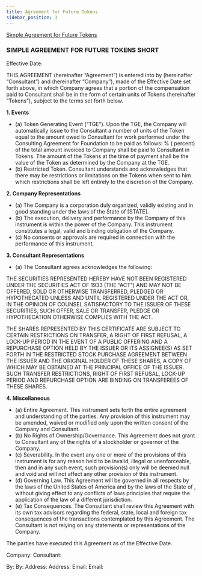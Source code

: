 ```yaml
---
title: Agreement for Future Tokens
sidebar_position: 3
---
```


[Simple Agreement for Future Tokens](../papers/Rolling-SAFE-Template.docx)

### SIMPLE AGREEMENT FOR FUTURE TOKENS SHORT

Effective Date:

THIS AGREEMENT (hereinafter “Agreement”) is entered into by (hereinafter “Consultant”) and (hereinafter “Company”), made of the Effective Date set forth above, in which Company agrees that a portion of the compensation paid to Consultant shall be in the form of certain units of Tokens (hereinafter “Tokens”), subject to the terms set forth below.

**1. Events**

-   (a) Token Generating Event (“TGE”). Upon the TGE, the Company will automatically issue to the Consultant a number of units of the Token equal to the amount owed to Consultant for work performed under the Consulting Agreement for Foundation to be paid as follows:
    % ( percent) of the total amount invoiced to Company shall be paid to Consultant in Tokens. The amount of the Tokens at the time of payment shall be the value of the Token as determined by the Company at the TGE.
-   (b) Restricted Token. Consultant understands and acknowledges that there may be restrictions or limitations on the Tokens when sent to him which restrictions shall be left entirely to the discretion of the Company.

**2. Company Representations**

-   (a) The Company is a corporation duly organized, validly existing and in good standing under the laws of the State of [STATE].
-   (b) The execution, delivery and performance by the Company of this instrument is within the power of the Company. This instrument constitutes a legal, valid and binding obligation of the Company.
-   (c) No consents or approvals are required in connection with the performance of this instrument.

**3. Consultant Representations**

-   (a) The Consultant agrees acknowledges the following:

THE SECURITIES REPRESENTED HEREBY HAVE NOT BEEN REGISTERED UNDER THE SECURITIES ACT OF 1933 (THE “ACT”) AND MAY NOT BE OFFERED, SOLD OR OTHERWISE TRANSFERRED, PLEDGED OR HYPOTHECATED UNLESS AND UNTIL REGISTERED UNDER THE ACT OR, IN THE OPINION OF COUNSEL SATISFACTORY TO THE ISSUER OF THESE SECURITIES, SUCH OFFER, SALE OR TRANSFER, PLEDGE OR HYPOTHECATION OTHERWISE COMPLIES WITH THE ACT.

THE SHARES REPRESENTED BY THIS CERTIFICATE ARE SUBJECT TO CERTAIN RESTRICTIONS ON TRANSFER, A RIGHT OF FIRST REFUSAL, A LOCK-UP PERIOD IN THE EVENT OF A PUBLIC OFFERING AND A REPURCHASE OPTION HELD BY THE ISSUER OR ITS ASSIGNEE(S) AS SET FORTH IN THE RESTRICTED STOCK PURCHASE AGREEMENT BETWEEN THE ISSUER AND THE ORIGINAL HOLDER OF THESE SHARES, A COPY OF WHICH MAY BE OBTAINED AT THE PRINCIPAL OFFICE OF THE ISSUER. SUCH TRANSFER RESTRICTIONS, RIGHT OF FIRST REFUSAL, LOCK-UP PERIOD AND REPURCHASE OPTION ARE BINDING ON TRANSFEREES OF THESE SHARES.

**4. Miscellaneous**

-   (a) Entire Agreement. This instrument sets forth the entire agreement and understanding of the parties. Any provision of this instrument may be amended, waived or modified only upon the written consent of the Company and Consultant.
-   (b) No Rights of Ownership/Governance. This Agreement does not grant to Consultant any of the rights of a stockholder or governor of the Company.
-   (c) Severability. In the event any one or more of the provisions of this instrument is for any reason held to be invalid, illegal or unenforceable, then and in any such event, such provision(s) only will be deemed null and void and will not affect any other provision of this instrument.
-   (d) Governing Law. This Agreement will be governed in all respects by the laws of the United States of America and by the laws of the State of , without giving effect to any conflicts of laws principles that require the application of the law of a different jurisdiction.
-   (e) Tax Consequences. The Consultant shall review this Agreement with its own tax advisors regarding the federal, state, local and foreign tax consequences of the transactions contemplated by this Agreement. The Consultant is not relying on any statements or representations of the Company.

The parties have executed this Agreement as of the Effective Date.

Company: Consultant:

By: By:
Address: Address:
Email: Email:

